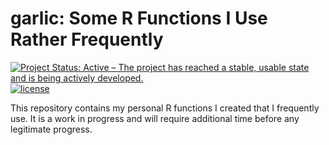 # garlic: Some R Functions I Use Rather Frequently

<!-- badges: start -->
[![Project Status: Active – The project has reached a stable, usable
state and is being actively
developed.](https://www.repostatus.org/badges/latest/active.svg)](https://www.repostatus.org/#active)
[![license](https://img.shields.io/badge/license-GPL--3-blue.svg)](https://www.gnu.org/licenses/gpl-3.0.en.html)
<!-- [![Last-changedate](https://img.shields.io/badge/last%20change-2021--06--04-green.svg)](/commits/master) -->
<!-- badges: end -->


This repository contains my personal R functions I created that I frequently use. It is a work in progress and will require additional time before any legitimate progress.

